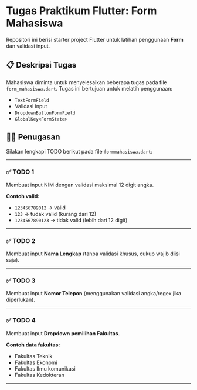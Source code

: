 # Tugas Praktikum Flutter: Form Mahasiswa

Repositori ini berisi starter project Flutter untuk latihan penggunaan **Form** dan validasi input.

## 📋 Deskripsi Tugas

Mahasiswa diminta untuk menyelesaikan beberapa tugas pada file `form_mahasiswa.dart`. Tugas ini bertujuan untuk melatih penggunaan:

- `TextFormField`
- Validasi input
- `DropdownButtonFormField`
- `GlobalKey<FormState>`

## 🧑‍🎓 Penugasan

Silakan lengkapi TODO berikut pada file `formmahasiswa.dart`:

---

### ✅ TODO 1

Membuat input NIM dengan validasi maksimal 12 digit angka.

**Contoh valid:**
- `123456789012` → valid
- `123` → tudak valid (kurang dari 12)
- `1234567890123` → tidak valid (lebih dari 12 digit)

---

### ✅ TODO 2

Membuat input **Nama Lengkap** (tanpa validasi khusus, cukup wajib diisi saja).

---

### ✅ TODO 3

Membuat input **Nomor Telepon** (menggunakan validasi angka/regex jika diperlukan).

---

### ✅ TODO 4

Membuat input **Dropdown pemilihan Fakultas**.

**Contoh data fakultas:**
- Fakultas Teknik
- Fakultas Ekonomi
- Fakultas Ilmu komunikasi
- Fakultas Kedokteran

---




